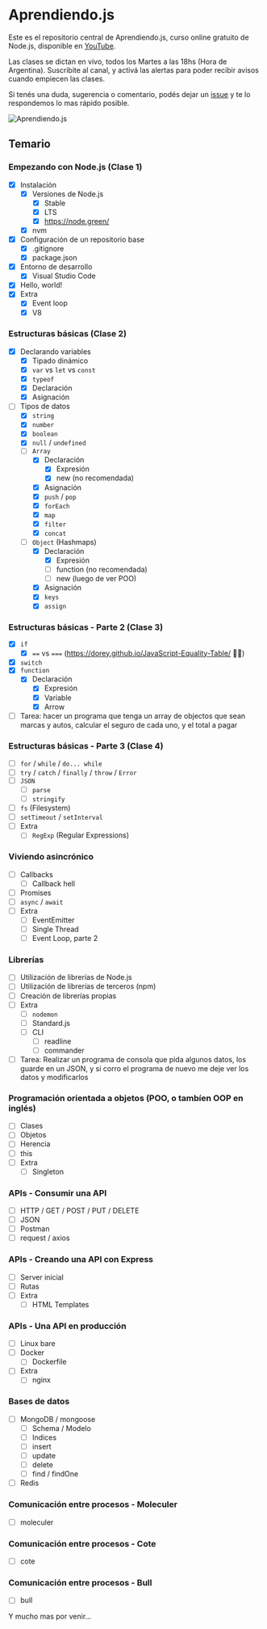 # Aprendiendo.js

Este es el repositorio central de Aprendiendo.js, curso online gratuito de Node.js, disponible en [YouTube](https://www.youtube.com/channel/UCZYvniRWZdC_YeIL9fxwlsg).

Las clases se dictan en vivo, todos los Martes a las 18hs (Hora de Argentina). Suscribite al canal, y activá las alertas para poder recibir avisos cuando empiecen las clases.

Si tenés una duda, sugerencia o comentario, podés dejar un [issue](https://github.com/futurorandomico/aprendiendo-js/issues) y te lo respondemos lo mas rápido posible.

![Aprendiendo.js][logo]

## Temario

### Empezando con Node.js (Clase 1)

- [x] Instalación
    - [x] Versiones de Node.js
        - [x] Stable
        - [x] LTS
        - [x] https://node.green/
    - [x] nvm
- [x] Configuración de un repositorio base
    - [x] .gitignore
    - [x] package.json
- [x] Entorno de desarrollo
    - [x] Visual Studio Code
- [x] Hello, world!
- [x] Extra
    - [x] Event loop
    - [x] V8

### Estructuras básicas (Clase 2)

- [x] Declarando variables
    - [x] Tipado dinámico
    - [x] `var` vs `let` vs `const`
    - [x] `typeof`
    - [x] Declaración
    - [x] Asignación    
- [ ] Tipos de datos
    - [x] `string`
    - [x] `number`
    - [x] `boolean`
    - [x] `null` / `undefined`
    - [ ] `Array`
        - [x] Declaración
          - [x] Expresión
          - [x] new (no recomendada)
        - [x] Asignación
        - [x] `push` / `pop`
        - [x] `forEach`
        - [x] `map`
        - [x] `filter`
        - [x] `concat`
    - [ ] `Object` (Hashmaps)
        - [x] Declaración
          - [x] Expresión
          - [ ] function (no recomendada)
          - [ ] new (luego de ver POO)
        - [x] Asignación
        - [x] `keys`
        - [x] `assign`

### Estructuras básicas - Parte 2 (Clase 3)

- [x] `if`
    - [x] `==` vs `===` (https://dorey.github.io/JavaScript-Equality-Table/ 🤦‍♂️)
- [x] `switch`
- [x] `function`
    - [x] Declaración
      - [x] Expresión
      - [x] Variable
      - [x] Arrow
- [ ] Tarea: hacer un programa que tenga un array de objectos que sean marcas y autos, calcular el seguro de cada uno, y el total a pagar

### Estructuras básicas - Parte 3 (Clase 4)

- [ ] `for` / `while` / `do... while`
- [ ] `try` / `catch` / `finally` / `throw` / `Error`
- [ ] `JSON`
  - [ ] `parse`
  - [ ] `stringify`
- [ ] `fs` (Filesystem)
- [ ] `setTimeout` / `setInterval`
- [ ] Extra
  - [ ] `RegExp` (Regular Expressions)

### Viviendo asincrónico

- [ ] Callbacks
    - [ ] Callback hell
- [ ] Promises
- [ ] `async` / `await`
- [ ] Extra
    - [ ] EventEmitter
    - [ ] Single Thread
    - [ ] Event Loop, parte 2

### Librerías

- [ ] Utilización de librerías de Node.js
- [ ] Utilización de librerías de terceros (npm)
- [ ] Creación de librerías propias
- [ ] Extra
    - [ ] `nodemon`
    - [ ] Standard.js
    - [ ] CLI
      - [ ] readline
      - [ ] commander
- [ ] Tarea: Realizar un programa de consola que pida algunos datos, los guarde en un JSON, y si corro el programa de nuevo me deje ver los datos y modificarlos

### Programación orientada a objetos (POO, o tambíen OOP en inglés)

- [ ] Clases
- [ ] Objetos
- [ ] Herencia
- [ ] this
- [ ] Extra
    - [ ] Singleton

### APIs - Consumir una API

- [ ] HTTP / GET / POST / PUT / DELETE
- [ ] JSON
- [ ] Postman
- [ ] request / axios    

### APIs - Creando una API con Express

- [ ] Server inicial
- [ ] Rutas
- [ ] Extra
    - [ ] HTML Templates

### APIs - Una API en producción

- [ ] Linux bare
- [ ] Docker
    - [ ] Dockerfile
- [ ] Extra
    - [ ] nginx

### Bases de datos

- [ ] MongoDB / mongoose
    - [ ] Schema / Modelo
    - [ ] Indices
    - [ ] insert
    - [ ] update
    - [ ] delete
    - [ ] find / findOne
- [ ] Redis

### Comunicación entre procesos - Moleculer
- [ ] moleculer

### Comunicación entre procesos - Cote
- [ ] cote

### Comunicación entre procesos - Bull
- [ ] bull

Y mucho mas por venir...

[logo]: https://github.com/futurorandomico/aprendiendo-js/blob/master/resources/header.jpg?raw=true "Logo"
